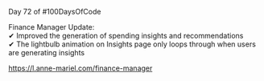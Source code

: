 Day 72 of #100DaysOfCode
  
Finance Manager Update:  
✔ Improved the generation of spending insights and recommendations  
✔ The lightbulb animation on Insights page only loops through when users are generating insights

https://l.anne-mariel.com/finance-manager